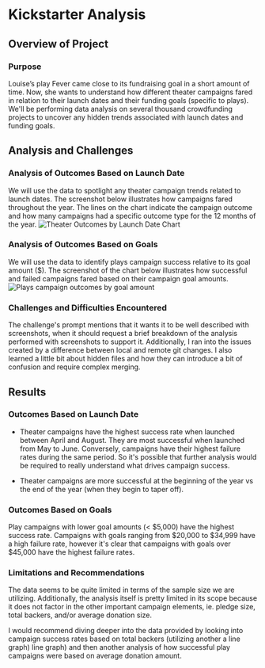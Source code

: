# Kickstarter Analysis

## Overview of Project

### Purpose
Louise’s play Fever came close to its fundraising goal in a short amount of time. Now, she wants to understand how different theater campaigns fared in relation to their launch dates and their funding goals (specific to plays). We'll be performing data analysis on several thousand crowdfunding projects to uncover any hidden trends associated with launch dates and funding goals. 

## Analysis and Challenges

### Analysis of Outcomes Based on Launch Date
We will use the data to spotlight any theater campaign trends related to launch dates. The screenshot below illustrates how campaigns fared throughout the year. The lines on the chart indicate the campaign outcome and how many campaigns had a specific outcome type for the 12 months of the year. 
![Theater Outcomes by Launch Date Chart](https://github.com/Jflux05/kickstarter-analysis/blob/a03d5fc0b5b5cbf31b8deb634fda79954d965c16/Resources/Theater_Outcomes_vs_Launch.png)

### Analysis of Outcomes Based on Goals
We will use the data to identify plays campaign success relative to its goal amount ($).  The screenshot of the chart below illustrates how successful and failed campaigns fared based on their campaign goal amounts.
![Plays campaign outcomes by goal amount](https://github.com/Jflux05/kickstarter-analysis/blob/a03d5fc0b5b5cbf31b8deb634fda79954d965c16/Resources/Outcomes_vs_Goal.png)

### Challenges and Difficulties Encountered
The challenge's prompt mentions that it wants it to be well described with screenshots, when it should request a brief breakdown of the analysis performed with screenshots to support it. Additionally, I ran into the issues created by a  difference between local and remote git changes. I also learned a little bit about hidden files and how they can introduce a bit of confusion and require complex merging. 

## Results

### Outcomes Based on Launch Date
- Theater campaigns have the highest success rate when launched between April and August. They are most successful when launched from May to June. Conversely, campaigns have their highest failure rates during the same period. So it's possible that further analysis would be required to really understand what drives campaign success.

- Theater campaigns are more successful at the beginning of the year vs the end of the year (when they begin to taper off).

### Outcomes Based on Goals
Play campaigns with lower goal amounts (< $5,000) have the highest success rate. Campaigns with goals ranging from $20,000 to $34,999 have a high failure rate, however it's clear that campaigns with goals over $45,000 have the highest failure rates.

### Limitations and Recommendations 
The data seems to be quite limited in terms of the sample size we are utilizing. Additionally, the analysis itself is pretty limited in its scope because it does not factor in the other important campaign elements, ie. pledge size, total backers, and/or average donation size. 

I would recommend diving deeper into the data provided by looking into campaign success rates based on total backers (utilizing another a line graph)  line graph) and then another analysis of how successful play campaigns were based on average donation amount.  


